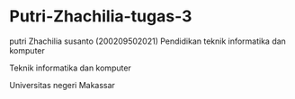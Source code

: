 # Putri-Zhachilia-tugas-3
putri Zhachilia susanto 
(200209502021)
Pendidikan teknik informatika dan komputer

Teknik informatika dan komputer

Universitas negeri Makassar
